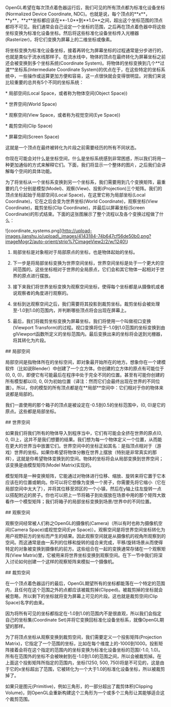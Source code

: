 OpenGL希望在每次顶点着色器运行后，我们可见的所有顶点都为标准化设备坐标\(Normalized Device Coordinate, NDC\)。也就是说，每个顶点的\*\*x\*\*，\*\*y\*\*，\*\*z\*\*坐标都应该在\*\*-1.0\*\*到\*\*1.0\*\*之间，超出这个坐标范围的顶点都将不可见。我们通常会自己设定一个坐标的范围，之后再在顶点着色器中将这些坐标变换为标准化设备坐标。然后将这些标准化设备坐标传入光栅器\(Rasterizer\)，将它们变换为屏幕上的二维坐标或像素。



将坐标变换为标准化设备坐标，接着再转化为屏幕坐标的过程通常是分步进行的，也就是类似于流水线那样子。在流水线中，物体的顶点在最终转化为屏幕坐标之前还会被变换到多个坐标系统\(Coordinate System\)。将物体的坐标变换到几个\*\*过渡\*\*坐标系\(Intermediate Coordinate System\)的优点在于，在这些特定的坐标系统中，一些操作或运算更加方便和容易，这一点很快就会变得很明显。对我们来说比较重要的总共有5个不同的坐标系统：



  \* 局部空间\(Local Space，或者称为物体空间\(Object Space\)\)

  \* 世界空间\(World Space\)

  \* 观察空间\(View Space，或者称为视觉空间\(Eye Space\)\)

  \* 裁剪空间\(Clip Space\)

  \* 屏幕空间\(Screen Space\)



这就是一个顶点在最终被转化为片段之前需要经历的所有不同状态。



你现在可能会对什么是坐标空间，什么是坐标系统感到非常困惑，所以我们将用一种更加通俗的方式来解释它们。下面，我们将显示一个整体的图片，之后我们会讲解每个空间的具体功能。





为了将坐标从一个坐标系变换到另一个坐标系，我们需要用到几个变换矩阵，最重要的几个分别是模型\(Model\)、观察\(View\)、投影\(Projection\)三个矩阵。我们的顶点坐标起始于局部空间\(Local Space\)，在这里它称为局部坐标\(Local Coordinate\)，它在之后会变为世界坐标\(World Coordinate\)，观察坐标\(View Coordinate\)，裁剪坐标\(Clip Coordinate\)，并最后以屏幕坐标\(Screen Coordinate\)的形式结束。下面的这张图展示了整个流程以及各个变换过程做了什么：





!\[coordinate\_systems.png\]\(http://upload-images.jianshu.io/upload\_images/4143184-74b647cf56de50b0.png?imageMogr2/auto-orient/strip%7CimageView2/2/w/1240\)



  1. 局部坐标是对象相对于局部原点的坐标，也是物体起始的坐标。

  2. 下一步是将局部坐标变换为世界空间坐标，世界空间坐标是处于一个更大的空间范围的。这些坐标相对于世界的全局原点，它们会和其它物体一起相对于世界的原点进行摆放。

  3. 接下来我们将世界坐标变换为观察空间坐标，使得每个坐标都是从摄像机或者说观察者的角度进行观察的。

  4. 坐标到达观察空间之后，我们需要将其投影到裁剪坐标。裁剪坐标会被处理至-1.0到1.0的范围内，并判断哪些顶点将会出现在屏幕上。

  5. 最后，我们将裁剪坐标变换为屏幕坐标，我们将使用一个叫做视口变换\(Viewport Transform\)的过程。视口变换将位于-1.0到1.0范围的坐标变换到由glViewport函数所定义的坐标范围内。最后变换出来的坐标将会送到光栅器，将其转化为片段。



\#\# 局部空间



局部空间是指物体所在的坐标空间，即对象最开始所在的地方。想象你在一个建模软件（比如说Blender）中创建了一个立方体。你创建的立方体的原点有可能位于\(0, 0, 0\)，即便它有可能最后在程序中处于完全不同的位置。甚至有可能你创建的所有模型都以\(0, 0, 0\)为初始位置（译注：然而它们会最终出现在世界的不同位置）。所以，你的模型的所有顶点都是在\*\*局部\*\*空间中：它们相对于你的物体来说都是局部的。



我们一直使用的那个箱子的顶点是被设定在-0.5到0.5的坐标范围中，\(0, 0\)是它的原点。这些都是局部坐标。



\#\# 世界空间



如果我们将我们所有的物体导入到程序当中，它们有可能会全挤在世界的原点\(0, 0, 0\)上，这并不是我们想要的结果。我们想为每一个物体定义一个位置，从而能在更大的世界当中放置它们。世界空间中的坐标正如其名：是指顶点相对于（游戏）世界的坐标。如果你希望将物体分散在世界上摆放（特别是非常真实的那样），这就是你希望物体变换到的空间。物体的坐标将会从局部变换到世界空间；该变换是由模型矩阵\(Model Matrix\)实现的。



模型矩阵是一种变换矩阵，它能通过对物体进行位移、缩放、旋转来将它置于它本应该在的位置或朝向。你可以将它想像为变换一个房子，你需要先将它缩小（它在局部空间中太大了），并将其位移至郊区的一个小镇，然后在y轴上往左旋转一点以搭配附近的房子。你也可以把上一节将箱子到处摆放在场景中用的那个矩阵大致看作一个模型矩阵；我们将箱子的局部坐标变换到场景/世界中的不同位置。



\#\# 观察空间



观察空间经常被人们称之OpenGL的摄像机\(Camera\)（所以有时也称为摄像机空间\(Camera Space\)或视觉空间\(Eye Space\)）。观察空间是将世界空间坐标转化为用户视野前方的坐标而产生的结果。因此观察空间就是从摄像机的视角所观察到的空间。而这通常是由一系列的位移和旋转的组合来完成，平移/旋转场景从而使得特定的对象被变换到摄像机的前方。这些组合在一起的变换通常存储在一个观察矩阵\(View Matrix\)里，它被用来将世界坐标变换到观察空间。在下一节中我们将深入讨论如何创建一个这样的观察矩阵来模拟一个摄像机。



\#\# 裁剪空间



在一个顶点着色器运行的最后，OpenGL期望所有的坐标都能落在一个特定的范围内，且任何在这个范围之外的点都应该被裁剪掉\(Clipped\)。被裁剪掉的坐标就会被忽略，所以剩下的坐标就将变为屏幕上可见的片段。这也就是裁剪空间\(Clip Space\)名字的由来。



因为将所有可见的坐标都指定在-1.0到1.0的范围内不是很直观，所以我们会指定自己的坐标集\(Coordinate Set\)并将它变换回标准化设备坐标系，就像OpenGL期望的那样。



为了将顶点坐标从观察变换到裁剪空间，我们需要定义一个投影矩阵\(Projection Matrix\)，它指定了一个范围的坐标，比如在每个维度上的-1000到1000。投影矩阵接着会将在这个指定的范围内的坐标变换为标准化设备坐标的范围\(-1.0, 1.0\)。所有在范围外的坐标不会被映射到在-1.0到1.0的范围之间，所以会被裁剪掉。在上面这个投影矩阵所指定的范围内，坐标\(1250, 500, 750\)将是不可见的，这是由于它的x坐标超出了范围，它被转化为一个大于1.0的标准化设备坐标，所以被裁剪掉了。



如果只是图元\(Primitive\)，例如三角形，的一部分超出了裁剪体积\(Clipping Volume\)，则OpenGL会重新构建这个三角形为一个或多个三角形让其能够适合这个裁剪范围。

